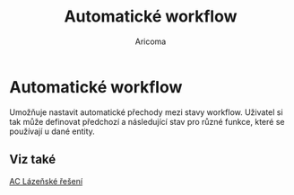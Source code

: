 ﻿---
    title: "Automatické workflow"
    author: Aricoma
    ms.date: 04/30/2018
    ms.topic: article
    ms.prod: dynamics-nav-2017
    ms.contentlocale: cs-cz
    ms.lasthandoff: 04/30/2018
---

# Automatické workflow
Umožňuje nastavit automatické přechody mezi stavy workflow. Uživatel si tak může definovat předchozí a následující stav pro různé funkce, které se používají u dané entity. 

## <a name="see-also"></a>Viz také
[AC Lázeňské řešení](ac-spa-solution.md)